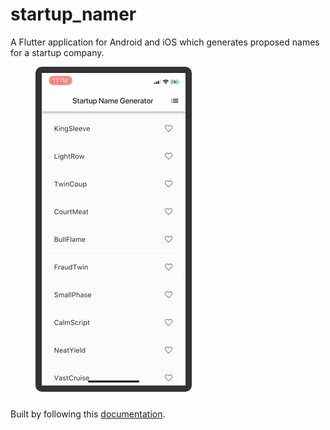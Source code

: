 # startup_namer

A Flutter application for Android and iOS which generates proposed names for a startup company.

<figure class="right-figure" style="max-width: 260px; padding-right: 10px">
    <img src="startup-namer-app.gif"
         alt="Animated GIF of the app."
         style="border: 10px solid #333; border-radius: 10px; margin-bottom: 10px" >
</figure>

Built by following this [documentation](https://flutter.io/get-started/codelab/).
